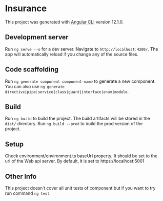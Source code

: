 # Insurance

This project was generated with [Angular CLI](https://github.com/angular/angular-cli) version 12.1.0.

## Development server

Run `ng serve --o` for a dev server. Navigate to `http://localhost:4200/`. The app will automatically reload if you change any of the source files.

## Code scaffolding

Run `ng generate component component-name` to generate a new component. You can also use `ng generate directive|pipe|service|class|guard|interface|enum|module`.

## Build

Run `ng build` to build the project. The build artifacts will be stored in the `dist/` directory.
Run `ng build --prod` to build the prod version of the project.

## Setup

Check environment/environment.ts baseUrl property. It should be set to the url of the Web api server. By default, it is set to https://localhost:5001

## Other Info

This project doesn't cover all unit tests of component but if you want to try run command `ng test`

